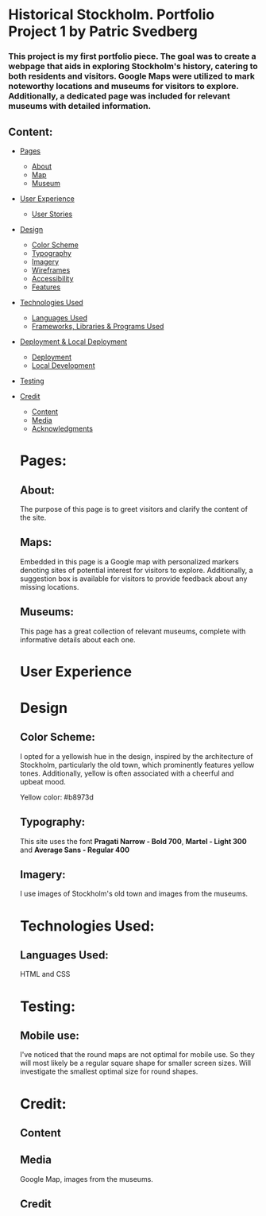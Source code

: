 # Historical Stockholm. Portfolio Project 1 by Patric Svedberg

### This project is my first portfolio piece. The goal was to create a webpage that aids in exploring Stockholm's history, catering to both residents and visitors. Google Maps were utilized to mark noteworthy locations and museums for visitors to explore. Additionally, a dedicated page was included for relevant museums with detailed information.


## Content:

* [Pages](#pages)
    * [About](#about)
    * [Map](#map)
    * [Museum](#museum)

* [User Experience](#UserExperience)
    * [User Stories](#UserStories)

* [Design](#Design)

    * [Color Scheme](#Color)
    * [Typography](#Typography)
    * [Imagery](#Imagery)
    * [Wireframes](#Wireframes)
    * [Accessibility](#Accessibility)
    * [Features](#Features)

* [Technologies Used](#TechUsed)
    * [Languages Used](#Languages )
    * [Frameworks, Libraries & Programs Used](#Frameworks)

* [Deployment & Local Deployment](#Deployment)
    * [Deployment](#Deployment)
    * [Local Development](#LocalDevelopment)

* [Testing](#Testing)


* [Credit](#Credit)
    * [Content](#Content)
    * [Media](#Media)
    * [Acknowledgments](#Acknowledgments)

    # Pages:
    ## About:
    The purpose of this page is to greet visitors and clarify the content of the site.

    ## Maps:
    Embedded in this page is a Google map with personalized markers denoting sites of potential interest for visitors to explore. Additionally, a suggestion box is available for visitors to provide feedback about any missing locations.

    ## Museums:
    This page has a great collection of relevant museums, complete with informative details about each one.

    # User Experience

    # Design

    ## Color Scheme:
    I opted for a yellowish hue in the design, inspired by the architecture of Stockholm, particularly the old town, which prominently features yellow tones. Additionally, yellow is often associated with a cheerful and upbeat mood.

    Yellow color: #b8973d

    ## Typography:
    This site uses the font **Pragati Narrow - Bold 700**, **Martel - Light 300** and **Average Sans - Regular 400**

    ## Imagery:
    I use images of Stockholm's old town and images from the museums.

    # Technologies Used:

    ## Languages Used:
    HTML and CSS

    # Testing:

    ## Mobile use:    
    I've noticed that the round maps are not optimal for mobile use. So they will most likely be a regular square shape for smaller screen sizes. Will investigate the smallest optimal size for round shapes.

    # Credit:
    ## Content
    ## Media
    Google Map, images from the museums.
    ## Credit



